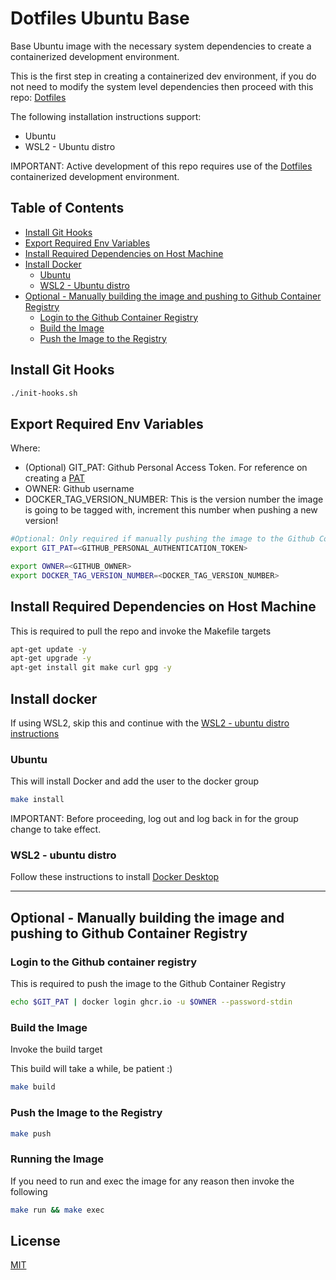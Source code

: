 # Dotfiles Ubuntu Base

Base Ubuntu image with the necessary system dependencies to create a containerized 
development environment.

This is the first step in creating a containerized dev environment, if you do
not need to modify the system level dependencies then proceed with this repo: 
[Dotfiles](https://gtihub.com/florez-carlos/dotfiles) 

The following installation instructions support:

- Ubuntu
- WSL2 - Ubuntu distro

IMPORTANT: Active development of this repo requires use of the [Dotfiles](https://github.com/florez-carlos/dotfiles)
containerized development environment.

## Table of Contents

* [Install Git Hooks](#install-git-hooks)
* [Export Required Env Variables](#export-required-env-variables)
* [Install Required Dependencies on Host Machine](#install-required-dependencies-on-host-machine)
* [Install Docker](#install-docker)
  * [Ubuntu](#ubuntu)
  * [WSL2 - Ubuntu distro](#wsl2---ubuntu-distro)
* [Optional - Manually building the image and pushing to Github Container Registry](#optional---manually-building-the-image-and-pushing-to-github-container-registry)
  * [Login to the Github Container Registry](login-to-the-github-container-registry)
  * [Build the Image](#build-the-image)
  * [Push the Image to the Registry](#push-the-image-to-the-registry)

## Install Git Hooks

```bash
./init-hooks.sh
```

## Export Required Env Variables

Where:
- (Optional) GIT_PAT: Github Personal Access Token. For reference on creating a [PAT](https://docs.github.com/en/authentication/keeping-your-account-and-data-secure/creating-a-personal-access-token)
- OWNER: Github username
- DOCKER_TAG_VERSION_NUMBER: This is the version number the image is going to be tagged with, increment this number when pushing a new version!

```bash
#Optional: Only required if manually pushing the image to the Github Container Registry
export GIT_PAT=<GITHUB_PERSONAL_AUTHENTICATION_TOKEN>
```

```bash
export OWNER=<GITHUB_OWNER>
export DOCKER_TAG_VERSION_NUMBER=<DOCKER_TAG_VERSION_NUMBER>
```

## Install Required Dependencies on Host Machine

This is required to pull the repo and invoke the Makefile targets

```bash
apt-get update -y
apt-get upgrade -y
apt-get install git make curl gpg -y
```

## Install docker

If using WSL2, skip this and continue with the [WSL2 - ubuntu distro instructions](#wsl2---ubuntu-distro)

### Ubuntu

This will install Docker and add the user to the docker group

```bash
make install
```

IMPORTANT: Before proceeding, log out and log back in for the group change to take effect.

### WSL2 - ubuntu distro

Follow these instructions to install [Docker Desktop](https://docs.docker.com/desktop/windows/install/)

---

## Optional - Manually building the image and pushing to Github Container Registry

### Login to the Github container registry

This is required to push the image to the Github Container Registry

```bash
echo $GIT_PAT | docker login ghcr.io -u $OWNER --password-stdin
```

### Build the Image

Invoke the build target

This build will take a while, be patient :)

```bash
make build
```

### Push the Image to the Registry

```bash
make push
```

### Running the Image

If you need to run and exec the image for any reason then invoke the following

```bash
make run && make exec
```

## License
[MIT](https://choosealicense.com/licenses/mit/)

